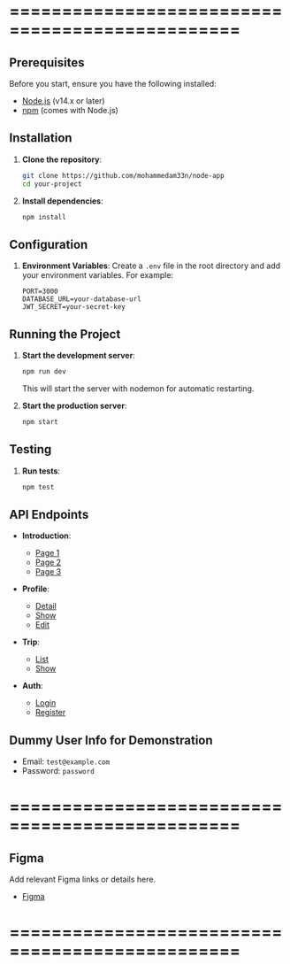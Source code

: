 ================================================
================================================

## Prerequisites ##
Before you start, ensure you have the following installed:
- [Node.js](https://nodejs.org/) (v14.x or later)
- [npm](https://www.npmjs.com/) (comes with Node.js)

## Installation ##

1. **Clone the repository**:
    ```bash
    git clone https://github.com/mohammedam33n/node-app
    cd your-project
    ```

2. **Install dependencies**:
    ```bash
    npm install
    ```

## Configuration ##

1. **Environment Variables**:
    Create a `.env` file in the root directory and add your environment variables. For example:
    ```env
    PORT=3000
    DATABASE_URL=your-database-url
    JWT_SECRET=your-secret-key
    ```

## Running the Project ##

1. **Start the development server**:
    ```bash
    npm run dev
    ```
    This will start the server with nodemon for automatic restarting.

2. **Start the production server**:
    ```bash
    npm start
    ```

## Testing ##

1. **Run tests**:
    ```bash
    npm test
    ```

## API Endpoints ##

- **Introduction**:
    - [Page 1](http://127.0.0.1:3000/introduction/page-1)
    - [Page 2](http://127.0.0.1:3000/introduction/page-2)
    - [Page 3](http://127.0.0.1:3000/introduction/page-3)

- **Profile**:
    - [Detail](http://127.0.0.1:3000/profile/detail)
    - [Show](http://127.0.0.1:3000/profile/show/(:id))
    - [Edit](http://127.0.0.1:3000/profile/edit/(:id))

- **Trip**:
    - [List](http://127.0.0.1:3000/trip/list)
    - [Show](http://127.0.0.1:3000/trip/show/(:id))

- **Auth**:
    - [Login](http://127.0.0.1:3000/auth/login)
    - [Register](http://127.0.0.1:3000/auth/register)

## Dummy User Info for Demonstration ##
- Email: `test@example.com`
- Password: `password`

================================================
================================================

## Figma ##
Add relevant Figma links or details here.
- [Figma](https://www.figma.com/design/Z3nEk4JK3vR3m5TFr066d5/TRIPIA-FINAL)

================================================
================================================
